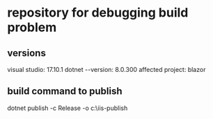 # repository for debugging build problem

## versions

visual studio: 17.10.1
dotnet --version: 8.0.300
affected project: blazor

## build command to publish

dotnet publish -c Release -o c:\iis-publish
